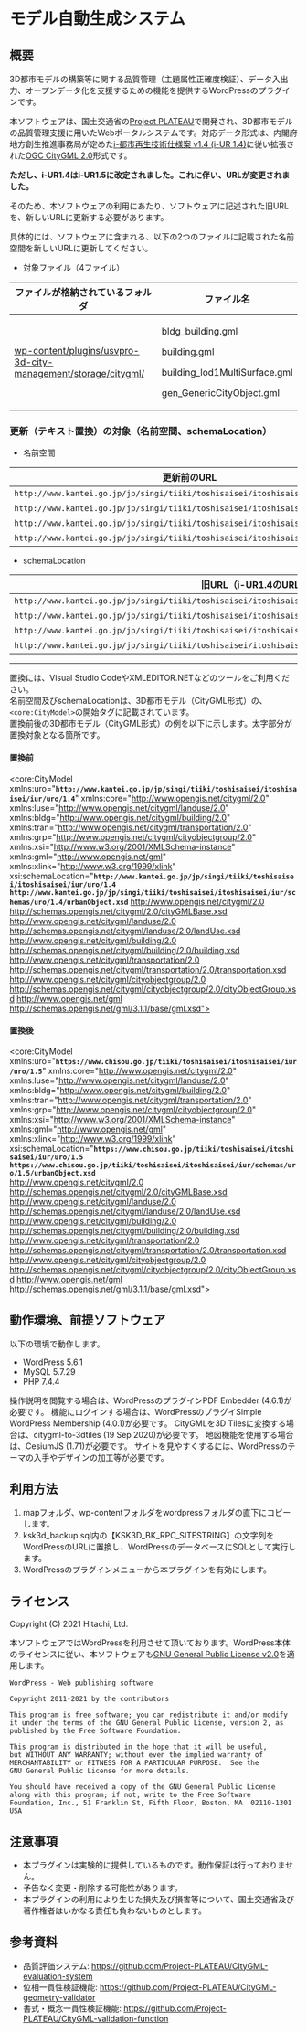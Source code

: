 # モデル自動生成システム

## 概要

3D都市モデルの構築等に関する品質管理（主題属性正確度検証）、データ入出力、オープンデータ化を支援するための機能を提供するWordPressのプラグインです。

本ソフトウェアは、国土交通省の[Project PLATEAU](https://www.mlit.go.jp/plateau/)で開発され、3D都市モデルの品質管理支援に用いたWebポータルシステムです。対応データ形式は、内閣府地方創生推進事務局が定めた[i-都市再生技術仕様案 v1.4 (i-UR 1.4)](https://www.chisou.go.jp/tiiki/toshisaisei/itoshisaisei/iur/)に従い拡張された[OGC CityGML 2.0](https://www.ogc.org/standards/citygml)形式です。

**ただし、i-UR1.4はi-UR1.5に改定されました。これに伴い、URLが変更されました。**

そのため、本ソフトウェアの利用にあたり、ソフトウェアに記述された旧URLを、新しいURLに更新する必要があります。

具体的には、ソフトウェアに含まれる、以下の2つのファイルに記載された名前空間を新しいURLに更新してください。

- 対象ファイル（4ファイル）

|ファイルが格納されているフォルダ|ファイル名|
| - | - |
|[wp-content/plugins/usvpro-3d-city-management/storage/citygml/](https://github.com/Project-PLATEAU/CityGML-production-system/tree/main/wp-content/plugins/usvpro-3d-city-management/storage/citygml)|<p>bldg\_building.gml</p><p>building.gml</p><p>building\_lod1MultiSurface.gml</p><p>gen\_GenericCityObject.gml</p>|

### 更新（テキスト置換）の対象（名前空間、schemaLocation）

- 名前空間

|更新前のURL|新しいURL|
| - | - |
|`http://www.kantei.go.jp/jp/singi/tiiki/toshisaisei/itoshisaisei/iur/uro/1.4`|https://www.chisou.go.jp/tiiki/toshisaisei/itoshisaisei/iur/uro/1.5|
|`http://www.kantei.go.jp/jp/singi/tiiki/toshisaisei/itoshisaisei/iur/urf/1.4`|https://www.chisou.go.jp/tiiki/toshisaisei/itoshisaisei/iur/urf/1.5|
|`http://www.kantei.go.jp/jp/singi/tiiki/toshisaisei/itoshisaisei/iur/urg/1.4`|https://www.chisou.go.jp/tiiki/toshisaisei/itoshisaisei/iur/urg/1.5|
|`http://www.kantei.go.jp/jp/singi/tiiki/toshisaisei/itoshisaisei/iur/urt/1.4`|https://www.chisou.go.jp/tiiki/toshisaisei/itoshisaisei/iur/urt/1.5|

- schemaLocation

|旧URL（i-UR1.4のURL）|新しいURL（i-UR1.5のURL）|
| - | - |
|`http://www.kantei.go.jp/jp/singi/tiiki/toshisaisei/itoshisaisei/iur/schemas/uro/1.4/urbanObject.xsd`|https://www.chisou.go.jp/tiiki/toshisaisei/itoshisaisei/iur/schemas/uro/1.5/urbanObject.xsd|
|`http://www.kantei.go.jp/jp/singi/tiiki/toshisaisei/itoshisaisei/iur/schemas/urf/1.4/urbanFunction.xsd`|https://www.chisou.go.jp/tiiki/toshisaisei/itoshisaisei/iur/schemas/uro/1.5/urbanFunction.xsd|
|`http://www.kantei.go.jp/jp/singi/tiiki/toshisaisei/itoshisaisei/iur/schemas/urg/1.4/statisticalGrid.xsd`|https://www.chisou.go.jp/tiiki/toshisaisei/itoshisaisei/iur/schemas/urg/1.5/statisticalGrid.xsd|
|`http://www.kantei.go.jp/jp/singi/tiiki/toshisaisei/itoshisaisei/iur/schemas/urg/1.4/publicTransit.xsd`|https://www.chisou.go.jp/tiiki/toshisaisei/itoshisaisei/iur/schemas/urg/1.5/publicTransit.xsd|

----
置換には、Visual Studio CodeやXMLEDITOR.NETなどのツールをご利用ください。  
名前空間及びschemaLocationは、3D都市モデル（CityGML形式）の、`<core:CityModel>`の開始タグに記載されています。  
置換前後の3D都市モデル（CityGML形式）の例を以下に示します。太字部分が置換対象となる箇所です。  
#### 置換前
<core:CityModel xmlns:uro="**`http://www.kantei.go.jp/jp/singi/tiiki/toshisaisei/itoshisaisei/iur/uro/1.4`**" xmlns:core="http://www.opengis.net/citygml/2.0"
xmlns:luse="http://www.opengis.net/citygml/landuse/2.0" xmlns:bldg="http://www.opengis.net/citygml/building/2.0"
xmlns:tran="http://www.opengis.net/citygml/transportation/2.0" xmlns:grp="http://www.opengis.net/citygml/cityobjectgroup/2.0"
xmlns:xsi="http://www.w3.org/2001/XMLSchema-instance" xmlns:gml="http://www.opengis.net/gml" xmlns:xlink="http://www.w3.org/1999/xlink"
xsi:schemaLocation="**`http://www.kantei.go.jp/jp/singi/tiiki/toshisaisei/itoshisaisei/iur/uro/1.4
http://www.kantei.go.jp/jp/singi/tiiki/toshisaisei/itoshisaisei/iur/schemas/uro/1.4/urbanObject.xsd`** http://www.opengis.net/citygml/2.0
http://schemas.opengis.net/citygml/2.0/cityGMLBase.xsd http://www.opengis.net/citygml/landuse/2.0 http://schemas.opengis.net/citygml/landuse/2.0/landUse.xsd
http://www.opengis.net/citygml/building/2.0 http://schemas.opengis.net/citygml/building/2.0/building.xsd http://www.opengis.net/citygml/transportation/2.0
http://schemas.opengis.net/citygml/transportation/2.0/transportation.xsd http://www.opengis.net/citygml/cityobjectgroup/2.0
http://schemas.opengis.net/citygml/cityobjectgroup/2.0/cityObjectGroup.xsd http://www.opengis.net/gml http://schemas.opengis.net/gml/3.1.1/base/gml.xsd">
#### 置換後
<core:CityModel xmlns:uro="**`https://www.chisou.go.jp/tiiki/toshisaisei/itoshisaisei/iur/uro/1.5`**" 
xmlns:core="http://www.opengis.net/citygml/2.0"
xmlns:luse="http://www.opengis.net/citygml/landuse/2.0" xmlns:bldg="http://www.opengis.net/citygml/building/2.0"
xmlns:tran="http://www.opengis.net/citygml/transportation/2.0" xmlns:grp="http://www.opengis.net/citygml/cityobjectgroup/2.0"
xmlns:xsi="http://www.w3.org/2001/XMLSchema-instance" xmlns:gml="http://www.opengis.net/gml" xmlns:xlink="http://www.w3.org/1999/xlink"
xsi:schemaLocation="**`https://www.chisou.go.jp/tiiki/toshisaisei/itoshisaisei/iur/uro/1.5 https://www.chisou.go.jp/tiiki/toshisaisei/itoshisaisei/iur/schemas/uro/1.5/urbanObject.xsd`**  
http://www.opengis.net/citygml/2.0 http://schemas.opengis.net/citygml/2.0/cityGMLBase.xsd http://www.opengis.net/citygml/landuse/2.0
http://schemas.opengis.net/citygml/landuse/2.0/landUse.xsd http://www.opengis.net/citygml/building/2.0 http://schemas.opengis.net/citygml/building/2.0/building.xsd
http://www.opengis.net/citygml/transportation/2.0 http://schemas.opengis.net/citygml/transportation/2.0/transportation.xsd http://www.opengis.net/citygml/cityobjectgroup/2.0
http://schemas.opengis.net/citygml/cityobjectgroup/2.0/cityObjectGroup.xsd http://www.opengis.net/gml http://schemas.opengis.net/gml/3.1.1/base/gml.xsd">

## 動作環境、前提ソフトウェア

以下の環境で動作します。

* WordPress 5.6.1
* MySQL 5.7.29
* PHP 7.4.4

操作説明を閲覧する場合は、WordPressのプラグインPDF Embedder (4.6.1)が必要です。
機能にログインする場合は、WordPressのプラグイSimple WordPress Membership (4.0.1)が必要です。
CityGMLを3D Tilesに変換する場合は、citygml-to-3dtiles (19 Sep 2020)が必要です。
地図機能を使用する場合は、CesiumJS (1.71)が必要です。
サイトを見やすくするには、WordPressのテーマの入手やデザインの加工等が必要です。

## 利用方法

1. mapフォルダ、wp-contentフォルダをwordpressフォルダの直下にコピーします。
1. ksk3d_backup.sql内の【KSK3D_BK_RPC_SITESTRING】の文字列をWordPressのURLに置換し、WordPressのデータベースにSQLとして実行します。
1. WordPressのプラグインメニューから本プラグインを有効にします。

## ライセンス

Copyright (C) 2021 Hitachi, Ltd.

本ソフトウェアではWordPressを利用させて頂いております。WordPress本体のライセンスに従い、本ソフトウェアも[GNU General Public License v2.0](LICENSE)を適用します。

    WordPress - Web publishing software

    Copyright 2011-2021 by the contributors

    This program is free software; you can redistribute it and/or modify
    it under the terms of the GNU General Public License, version 2, as
    published by the Free Software Foundation.

    This program is distributed in the hope that it will be useful,
    but WITHOUT ANY WARRANTY; without even the implied warranty of
    MERCHANTABILITY or FITNESS FOR A PARTICULAR PURPOSE.  See the
    GNU General Public License for more details.

    You should have received a copy of the GNU General Public License
    along with this program; if not, write to the Free Software
    Foundation, Inc., 51 Franklin St, Fifth Floor, Boston, MA  02110-1301  USA

## 注意事項

* 本プラグインは実験的に提供しているものです。動作保証は行っておりません。
* 予告なく変更・削除する可能性があります。
* 本プラグインの利用により生じた損失及び損害等について、国土交通省及び著作権者はいかなる責任も負わないものとします。

## 参考資料

* 品質評価システム: https://github.com/Project-PLATEAU/CityGML-evaluation-system
* 位相一貫性検証機能: https://github.com/Project-PLATEAU/CityGML-geometry-validator
* 書式・概念一貫性検証機能: https://github.com/Project-PLATEAU/CityGML-validation-function
